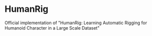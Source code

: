 # HumanRig
Official implementation of "HumanRig: Learning Automatic Rigging for Humanoid Character in a Large Scale Dataset"

